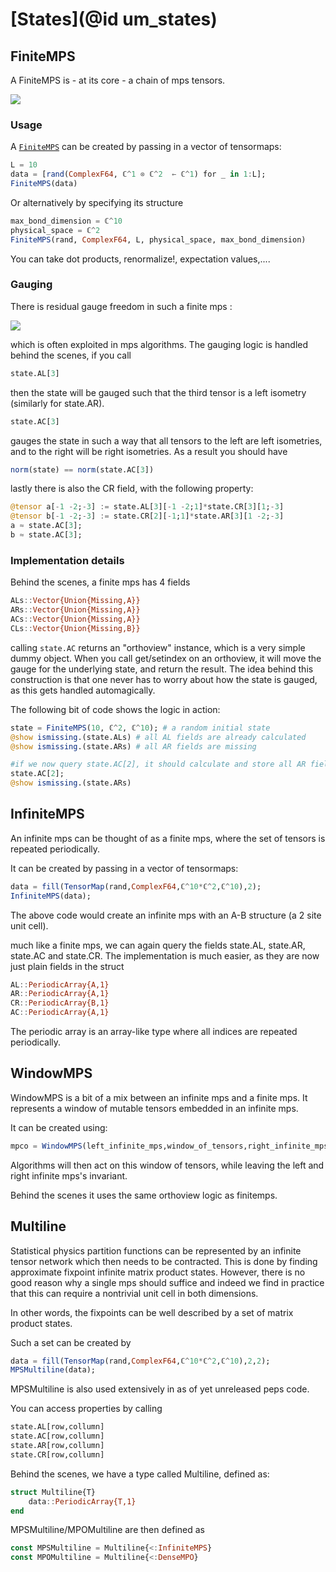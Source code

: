 # [States](@id um_states)


## FiniteMPS

A FiniteMPS is - at its core - a chain of mps tensors.

![](finite_mps_definition.png)

### Usage

A [`FiniteMPS`](@ref) can be created by passing in a vector of tensormaps:

```julia
L = 10
data = [rand(ComplexF64, ℂ^1 ⊗ ℂ^2  ← ℂ^1) for _ in 1:L];
FiniteMPS(data)
```

Or alternatively by specifying its structure
```julia
max_bond_dimension = ℂ^10
physical_space = ℂ^2
FiniteMPS(rand, ComplexF64, L, physical_space, max_bond_dimension)
```

You can take dot products, renormalize!, expectation values,....

### Gauging

There is residual gauge freedom in such a finite mps :

![](mps_gauge_freedom.png)

which is often exploited in mps algorithms. The gauging logic is handled behind the scenes, if you call

```julia
state.AL[3]
```

then the state will be gauged such that the third tensor is a left isometry (similarly for state.AR).

```julia
state.AC[3]
```
gauges the state in such a way that all tensors to the left are left isometries, and to the right will be right isometries.
As a result you should have

```julia
norm(state) == norm(state.AC[3])
```

lastly there is also the CR field, with the following property:

```julia
@tensor a[-1 -2;-3] := state.AL[3][-1 -2;1]*state.CR[3][1;-3]
@tensor b[-1 -2;-3] := state.CR[2][-1;1]*state.AR[3][1 -2;-3]
a ≈ state.AC[3];
b ≈ state.AC[3];
```

### Implementation details

Behind the scenes, a finite mps has 4 fields
```julia
ALs::Vector{Union{Missing,A}}
ARs::Vector{Union{Missing,A}}
ACs::Vector{Union{Missing,A}}
CLs::Vector{Union{Missing,B}}
```

calling `state.AC` returns an "orthoview" instance, which is a very simple dummy object.
When you call get/setindex on an orthoview, it will move the gauge for the underlying state, and return the result.
The idea behind this construction is that one never has to worry about how the state is gauged, as this gets handled automagically.

The following bit of code shows the logic in action:

```julia
state = FiniteMPS(10, ℂ^2, ℂ^10); # a random initial state
@show ismissing.(state.ALs) # all AL fields are already calculated
@show ismissing.(state.ARs) # all AR fields are missing

#if we now query state.AC[2], it should calculate and store all AR fields left of position 2
state.AC[2];
@show ismissing.(state.ARs)
```

## InfiniteMPS

An infinite mps can be thought of as a finite mps, where the set of tensors is repeated periodically.

It can be created by passing in a vector of tensormaps:
```julia
data = fill(TensorMap(rand,ComplexF64,ℂ^10*ℂ^2,ℂ^10),2);
InfiniteMPS(data);
```

The above code would create an infinite mps with an A-B structure (a 2 site unit cell).

much like a finite mps, we can again query the fields state.AL, state.AR, state.AC and state.CR. The implementation is much easier, as they are now just plain fields in the struct

```julia
AL::PeriodicArray{A,1}
AR::PeriodicArray{A,1}
CR::PeriodicArray{B,1}
AC::PeriodicArray{A,1}
```

The periodic array is an array-like type where all indices are repeated periodically.

## WindowMPS

WindowMPS is a bit of a mix between an infinite mps and a finite mps. It represents a window of mutable tensors embedded in an infinite mps.

It can be created using:
```julia
mpco = WindowMPS(left_infinite_mps,window_of_tensors,right_infinite_mps)
```

Algorithms will then act on this window of tensors, while leaving the left and right infinite mps's invariant.

Behind the scenes it uses the same orthoview logic as finitemps.

## Multiline

Statistical physics partition functions can be represented by an infinite tensor network which then needs to be contracted.
This is done by finding approximate fixpoint infinite matrix product states.
However, there is no good reason why a single mps should suffice and indeed we find in practice that this can require a nontrivial unit cell in both dimensions.

In other words, the fixpoints can be well described by a set of matrix product states.

Such a set can be created by

```julia
data = fill(TensorMap(rand,ComplexF64,ℂ^10*ℂ^2,ℂ^10),2,2);
MPSMultiline(data);
```
MPSMultiline is also used extensively in as of yet unreleased peps code.

You can access properties by calling
```julia
state.AL[row,collumn]
state.AC[row,collumn]
state.AR[row,collumn]
state.CR[row,collumn]
```

Behind the scenes, we have a type called Multiline, defined as:

```julia
struct Multiline{T}
    data::PeriodicArray{T,1}
end
```

MPSMultiline/MPOMultiline are then defined as
```julia
const MPSMultiline = Multiline{<:InfiniteMPS}
const MPOMultiline = Multiline{<:DenseMPO}
